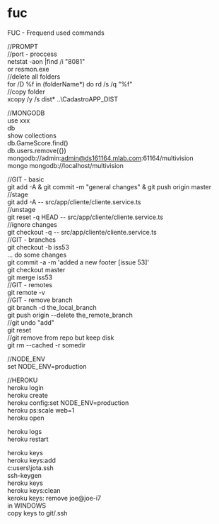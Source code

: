 # fuc  
FUC - Frequend used commands  
  
//PROMPT  
//port - proccess  
netstat -aon |find /i "8081"  
or resmon.exe  
//delete all folders  
for /D %f in (folderName*) do rd /s /q "%f"  
//copy folder  
xcopy /y /s dist\* ..\CadastroAPP_DIST  
  
//MONGODB  
use xxx  
db  
show collections  
db.GameScore.find()  
db.users.remove({})  
mongodb://admin:admin@ds161164.mlab.com:61164/multivision	  
mongo mongodb://localhost/multivision  
	  
//GIT - basic  
git add -A & git commit -m "general changes" & git push origin master  
//stage   
git add -A -- src/app/cliente/cliente.service.ts  
//unstage  
git reset -q HEAD -- src/app/cliente/cliente.service.ts  
//ignore changes  
git checkout -q -- src/app/cliente/cliente.service.ts  
//GIT - branches  
git checkout -b iss53  
... do some changes  
git commit -a -m 'added a new footer [issue 53]'  
git checkout master  
git merge iss53  
//GIT - remotes  
git remote -v  
//GIT - remove branch  
git branch -d the_local_branch  
git push origin --delete the_remote_branch  
//git undo "add"  
git reset  
//git remove from repo but keep disk  
git rm --cached -r somedir  
   
//NODE_ENV  
set NODE_ENV=production	  
  
//HEROKU  
heroku login  
heroku create  
heroku config:set NODE_ENV=production  
heroku ps:scale web=1  
heroku open  
  
heroku logs  
heroku restart  
  
heroku keys  
	heroku keys:add  
	c:users\jota\.ssh  
		ssh-keygen  
	heroku keys  
	heroku keys:clean  
	keroku keys: remove joe@joe-i7  
	in WINDOWS  
		copy keys to git/.ssh  
		  
		  
		  
		  
